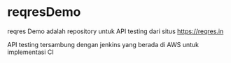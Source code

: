 # reqresDemo
reqres Demo adalah repository untuk API testing dari situs https://reqres.in 

API testing tersambung dengan jenkins yang berada di AWS untuk implementasi CI